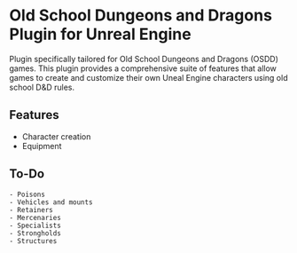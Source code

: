 # Old School Dungeons and Dragons Plugin for Unreal Engine

Plugin specifically tailored for Old School Dungeons and Dragons (OSDD) games. This plugin provides a comprehensive suite of features that allow games to create and customize their own Uneal Engine characters using old school D&D rules.

## Features

   - Character creation
   - Equipment

## To-Do
    
    - Poisons
    - Vehicles and mounts
    - Retainers
    - Mercenaries
    - Specialists
    - Strongholds
    - Structures
